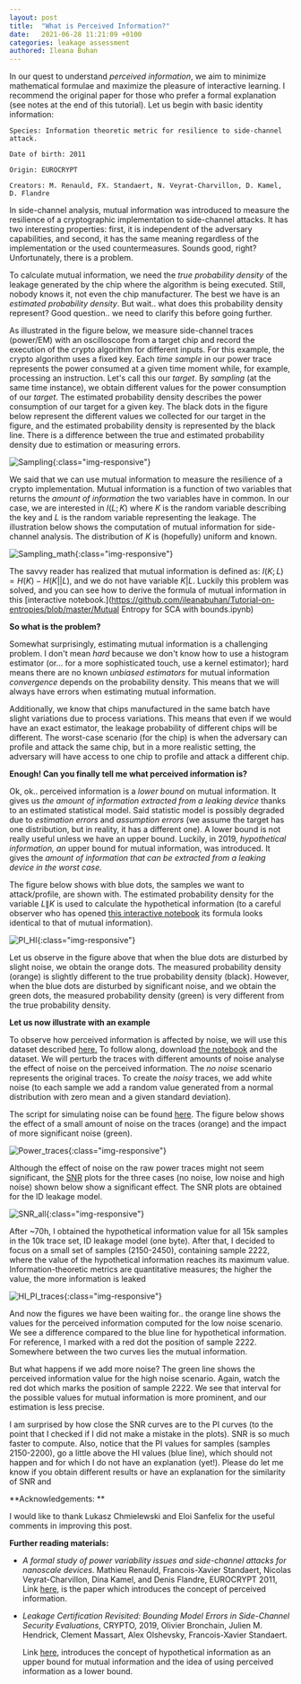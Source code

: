 ```yaml
---
layout: post
title:  "What is Perceived Information?"
date:   2021-06-28 11:21:09 +0100
categories: leakage assessment
authored: Ileana Buhan
---
```


In our quest to understand *perceived information*, we aim to minimize mathematical formulae and maximize the pleasure of interactive learning. I recommend the original paper for those who prefer a formal explanation (see notes at the end of this tutorial). Let us begin with basic identity information:

`Species: Information theoretic metric for resilience to side-channel attack. 
`

`Date of birth: 2011`

`Origin: EUROCRYPT`

`Creators: M. Renauld, FX. Standaert, N. Veyrat-Charvillon, D. Kamel, D. Flandre`

In side-channel analysis, mutual information was introduced to measure the resilience of a cryptographic implementation to side-channel attacks. It has two interesting properties: first, it is independent of the adversary capabilities, and second, it has the same meaning regardless of the implementation or the used countermeasures. Sounds good, right? Unfortunately, there is a problem. 

To calculate mutual information, we need the *true probability density* of the leakage generated by the chip where the algorithm is being executed. Still, nobody knows it, not even the chip manufacturer. The best we have is an *estimated probability density*. But wait.. what does this probability density represent? Good question.. we need to clarify this before going further.  

As illustrated in the figure below, we measure side-channel traces (power/EM) with an oscilloscope from a target chip and record the execution of the crypto algorithm for different inputs. For this example, the crypto algorithm uses a fixed key. Each *time sample* in our power trace represents the power consumed at a given time moment while, for example, processing an instruction. Let's call this our *target*. By *sampling* (at the same time instance), we obtain different values for the power consumption of our *target*. The estimated probability density describes the power consumption of our target for a given key. The black dots in the figure below represent the different values we collected for our target in the figure, and the estimated probability density is represented by the black line. There is a difference between the true and estimated probability density due to estimation or measuring errors.

![Sampling]({{site.url}}/assets/img/PI-tutorial/Sampling.png){:class="img-responsive"}

We said that we can use mutual information to measure the resilience of a crypto implementation. Mutual information is a function of two variables that returns the *amount of information* the two variables have in common.   In our case, we are interested in $I(L;K)$ where  $K$ is the random variable describing the key and $L$ is the random variable representing the leakage. The illustration below shows the computation of mutual information for side-channel analysis. The distribution of $K$ is (hopefully) uniform and known. 

![Sampling_math]({{site.url}}/assets/img/PI-tutorial/MI_SCA.png){:class="img-responsive"} 

The savvy reader has realized that mutual information is defined as: $I(K;L)=H(K)-H(K||L)$, and we do not have variable $K|L$. Luckily this problem was solved, and you can see how to derive the formula of mutual information in this [interactive notebook.](https://github.com/ileanabuhan/Tutorial-on-entropies/blob/master/Mutual Entropy for SCA  with bounds.ipynb) 

**So what is the problem?**

Somewhat surprisingly, estimating mutual information is a challenging problem. I don't mean *hard* because we don't know how to use a histogram estimator (or... for a more sophisticated touch, use a kernel estimator); hard means there are no known *unbiased estimators* for mutual information *convergence* depends on the probability density. This means that we will always have errors when estimating mutual information. 

Additionally, we know that chips manufactured in the same batch have slight variations due to process variations. This means that even if we would have an exact estimator, the leakage probability of different chips will be different. The worst-case scenario (for the chip) is when the adversary can profile and attack the same chip, but in a more realistic setting, the adversary will have access to one chip to profile and attack a different chip.

**Enough!  Can you finally tell me what perceived information is?**

Ok, ok.. perceived information is a *lower bound* on mutual information. It gives us *the amount of information extracted from a leaking device* thanks to an estimated statistical model. Said statistic model is possibly degraded due to *estimation errors* and *assumption errors* (we assume the target has one distribution, but in reality, it has a different one). A lower bound is not really useful unless we have an upper bound. Luckily, in 2019, *hypothetical information, an* upper bound for mutual information, was introduced. It gives the *amount of information that can be extracted from a leaking device in the worst case.*

The figure below shows with  blue dots, the samples we want to attack/profile, are shown with. The estimated probability density for the variable $L\|K$  is used to calculate the hypothetical information (to a careful observer who has opened [this interactive notebook](https://github.com/ileanabuhan/Tutorial-on-entropies/blob/master/Mutual%20Entropy%20for%20SCA%20%20with%20bounds.ipynb) its formula looks identical to that of mutual information). 

![PI_HI]({{site.url}}/assets/img/PI-tutorial/PI_HI.png){:class="img-responsive"} 

Let us observe in the figure above that when the blue dots are disturbed by slight noise, we obtain the orange dots. The measured probability density (orange) is slightly different to the true probability density (black). However, when the blue dots are disturbed by significant noise, and we obtain the green dots, the measured probability density (green) is  very different from the true probability density. 

**Let us now illustrate with an example**

To observe how perceived information is affected by noise, we will use this dataset described [here.](https://ileanabuhan.github.io/general/2021/05/07/SNR-tutorial.html) To follow along, download [the notebook](https://github.com/ileanabuhan/LeakageAssessment/blob/main/What_is_PI.ipynb) and the dataset. We will perturb the traces with different amounts of noise analyse the effect of noise on the perceived information. The *no noise* scenario represents the original traces. To create the *noisy* traces, we add white noise (to each sample we add a random value generated from a normal distribution with zero mean and a given standard deviation). 

The script for simulating noise can be found [here](https://github.com/ileanabuhan/LeakageAssessment/blob/main/Adding_simulation_noise.ipynb). The figure below shows the effect of a small amount of noise on the traces (orange) and the impact of more significant noise (green).

![Power_traces]({{site.url}}/assets/img/PI-tutorial/Power_traces.png){:class="img-responsive"} 

Although the effect of noise on the raw power traces might not seem significant, the [SNR](https://ileanabuhan.github.io/general/2021/05/07/SNR-tutorial.html) plots for the three cases (no noise, low noise and high noise) shown below show a significant effect. The SNR plots are obtained for the ID leakage model. 

![SNR_all]({{site.url}}/assets/img/PI-tutorial/SNR_all.png){:class="img-responsive"} 

After ~70h, I obtained the hypothetical information value for all 15k samples in the 10k trace set, ID leakage model (one byte). After that,  I decided to focus on a small set of samples (2150-2450), containing sample 2222, where the value of the hypothetical information reaches its maximum value. Information-theoretic metrics are quantitative measures; the higher the value, the more information is leaked 

![HI_PI_traces]({{site.url}}/assets/img/PI-tutorial/HI_PI_traces.png){:class="img-responsive"} 

And now the figures we have been waiting for.. the orange line shows the values for the perceived information computed for the low noise scenario. We see a difference compared to the blue line for hypothetical information. For reference, I marked with a red dot the position of sample 2222. Somewhere between the two curves lies the mutual information. 

But what happens if we add more noise?  The green line shows the perceived information value for the high noise scenario. Again, watch the red dot which marks the position of sample 2222. We see that interval for the possible values for mutual information is more prominent, and our estimation is less precise.

I am surprised by how close the SNR curves are to the PI curves (to the point that I checked if I did not make a mistake in the plots). SNR is so much faster to compute. Also, notice that the PI values for samples (samples 2150-2200), go a little above the HI values (blue line), which should not happen and for which I do not have an explanation (yet!).  Please do let me know if you obtain different results or have an explanation for the similarity of SNR and 

**Acknowledgements: **

I would like to thank Lukasz  Chmielewski and Eloi Sanfelix for the useful comments in improving this post. 

**Further reading materials:**

- *A formal study of power variability issues and side-channel attacks for nanoscale devices*. Mathieu Renauld, Francois-Xavier Standaert, Nicolas Veyrat-Charvillon, Dina Kamel, and Denis Flandre, EUROCRYPT 2011,  Link [here](https://link.springer.com/chapter/10.1007/978-3-642-20465-4_8), is the paper which introduces the concept of perceived information. 

- *Leakage Certification Revisited: Bounding Model Errors in Side-Channel Security Evaluations*, CRYPTO, 2019, Olivier Bronchain,  Julien M. Hendrick, Clement Massart, Alex Olshevsky, Francois-Xavier Standaert. 

  Link [here](https://link.springer.com/chapter/10.1007/978-3-030-26948-7_25), introduces the concept of hypothetical information as an upper bound for mutual information and the idea of using perceived information as a lower bound.

  

  

